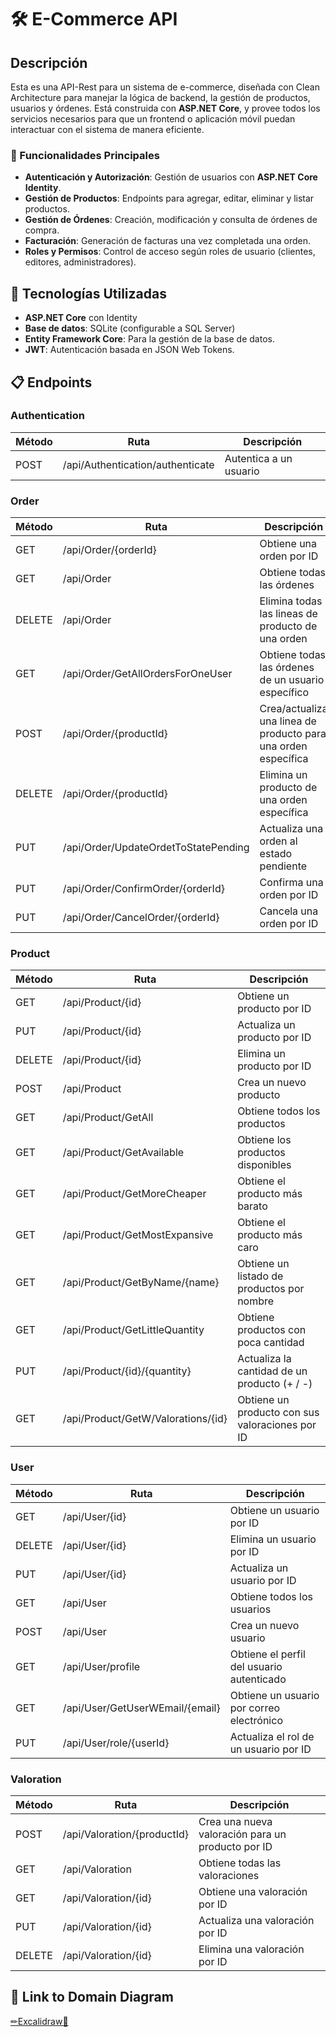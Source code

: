 # 🛠️ E-Commerce API

## Descripción

Esta es una API-Rest para un sistema de e-commerce, diseñada con Clean Architecture para manejar la lógica de backend, la gestión de productos, usuarios y órdenes. Está construida con **ASP.NET Core**, y provee todos los servicios necesarios para que un frontend o aplicación móvil puedan interactuar con el sistema de manera eficiente.

### 🌟 Funcionalidades Principales

- **Autenticación y Autorización**: Gestión de usuarios con **ASP.NET Core Identity**.
- **Gestión de Productos**: Endpoints para agregar, editar, eliminar y listar productos.
- **Gestión de Órdenes**: Creación, modificación y consulta de órdenes de compra.
- **Facturación**: Generación de facturas una vez completada una orden.
- **Roles y Permisos**: Control de acceso según roles de usuario (clientes, editores, administradores).

## 🚀 Tecnologías Utilizadas

- **ASP.NET Core** con Identity
- **Base de datos**: SQLite (configurable a SQL Server)
- **Entity Framework Core**: Para la gestión de la base de datos.
- **JWT**: Autenticación basada en JSON Web Tokens.

## 📋 Endpoints 

### Authentication

| Método | Ruta                                     | Descripción                         |
|--------|------------------------------------------|-------------------------------------|
| POST   | /api/Authentication/authenticate         | Autentica a un usuario              |

### Order

| Método | Ruta                                             | Descripción                                             |
|--------|--------------------------------------------------|---------------------------------------------------------|
| GET    | /api/Order/{orderId}                             | Obtiene una orden por ID                                |
| GET    | /api/Order                                        | Obtiene todas las órdenes                               |
| DELETE | /api/Order                                        | Elimina todas las lineas de producto de una orden                               |
| GET    | /api/Order/GetAllOrdersForOneUser                 | Obtiene todas las órdenes de un usuario específico       |
| POST   | /api/Order/{productId}                            | Crea/actualiza una linea de producto para una orden específica         |
| DELETE | /api/Order/{productId}                            | Elimina un producto de una orden específica              |
| PUT    | /api/Order/UpdateOrdetToStatePending              | Actualiza una orden al estado pendiente                  |
| PUT    | /api/Order/ConfirmOrder/{orderId}                 | Confirma una orden por ID                                |
| PUT    | /api/Order/CancelOrder/{orderId}                  | Cancela una orden por ID                                 |

### Product

| Método | Ruta                                             | Descripción                                             |
|--------|--------------------------------------------------|---------------------------------------------------------|
| GET    | /api/Product/{id}                                | Obtiene un producto por ID                              |
| PUT    | /api/Product/{id}                                | Actualiza un producto por ID                            |
| DELETE | /api/Product/{id}                                | Elimina un producto por ID                              |
| POST   | /api/Product                                     | Crea un nuevo producto                                  |
| GET    | /api/Product/GetAll                              | Obtiene todos los productos                             |
| GET    | /api/Product/GetAvailable                        | Obtiene los productos disponibles                       |
| GET    | /api/Product/GetMoreCheaper                      | Obtiene el producto más barato                          |
| GET    | /api/Product/GetMostExpansive                    | Obtiene el producto más caro                            |
| GET    | /api/Product/GetByName/{name}                    | Obtiene un listado de productos por nombre                          |
| GET    | /api/Product/GetLittleQuantity                   | Obtiene productos con poca cantidad                     |
| PUT    | /api/Product/{id}/{quantity}                     | Actualiza la cantidad de un producto (+ / -)                   |
| GET    | /api/Product/GetW/Valorations/{id}               | Obtiene un producto con sus valoraciones por ID         |

### User

| Método | Ruta                                             | Descripción                                             |
|--------|--------------------------------------------------|---------------------------------------------------------|
| GET    | /api/User/{id}                                   | Obtiene un usuario por ID                               |
| DELETE | /api/User/{id}                                   | Elimina un usuario por ID                               |
| PUT    | /api/User/{id}                                   | Actualiza un usuario por ID                             |
| GET    | /api/User                                        | Obtiene todos los usuarios                              |
| POST   | /api/User                                        | Crea un nuevo usuario                                   |
| GET    | /api/User/profile                                | Obtiene el perfil del usuario autenticado               |
| GET    | /api/User/GetUserWEmail/{email}                  | Obtiene un usuario por correo electrónico               |
| PUT    | /api/User/role/{userId}                          | Actualiza el rol de un usuario por ID                   |

### Valoration

| Método | Ruta                                             | Descripción                                             |
|--------|--------------------------------------------------|---------------------------------------------------------|
| POST   | /api/Valoration/{productId}                      | Crea una nueva valoración para un producto por ID       |
| GET    | /api/Valoration                                  | Obtiene todas las valoraciones                          |
| GET    | /api/Valoration/{id}                             | Obtiene una valoración por ID                           |
| PUT    | /api/Valoration/{id}                             | Actualiza una valoración por ID                         |
| DELETE | /api/Valoration/{id}                             | Elimina una valoración por ID                           |


## 🔗 Link to Domain Diagram

<a href="https://excalidraw.com/#json=KKI9_XdSfjNk3ukuqBdVD,0PC_I-Adj7Wv4WIdirgZeA">✏Excalidraw📏</a>



